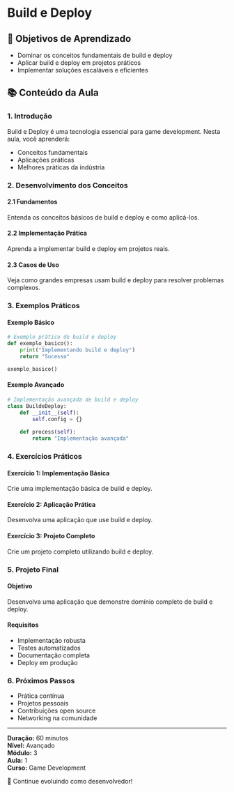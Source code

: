 # Build e Deploy

## 🎯 Objetivos de Aprendizado
- Dominar os conceitos fundamentais de build e deploy
- Aplicar build e deploy em projetos práticos
- Implementar soluções escaláveis e eficientes

## 📚 Conteúdo da Aula

### 1. Introdução
Build e Deploy é uma tecnologia essencial para game development. Nesta aula, você aprenderá:

- Conceitos fundamentais
- Aplicações práticas
- Melhores práticas da indústria

### 2. Desenvolvimento dos Conceitos

#### 2.1 Fundamentos
Entenda os conceitos básicos de build e deploy e como aplicá-los.

#### 2.2 Implementação Prática
Aprenda a implementar build e deploy em projetos reais.

#### 2.3 Casos de Uso
Veja como grandes empresas usam build e deploy para resolver problemas complexos.

### 3. Exemplos Práticos

#### Exemplo Básico
```python
# Exemplo prático de build e deploy
def exemplo_basico():
    print("Implementando build e deploy")
    return "Sucesso"

exemplo_basico()
```

#### Exemplo Avançado
```python
# Implementação avançada de build e deploy
class BuildeDeploy:
    def __init__(self):
        self.config = {}
    
    def process(self):
        return "Implementação avançada"
```

### 4. Exercícios Práticos

#### Exercício 1: Implementação Básica
Crie uma implementação básica de build e deploy.

#### Exercício 2: Aplicação Prática
Desenvolva uma aplicação que use build e deploy.

#### Exercício 3: Projeto Completo
Crie um projeto completo utilizando build e deploy.

### 5. Projeto Final

#### Objetivo
Desenvolva uma aplicação que demonstre domínio completo de build e deploy.

#### Requisitos
- Implementação robusta
- Testes automatizados
- Documentação completa
- Deploy em produção

### 6. Próximos Passos

- Prática contínua
- Projetos pessoais
- Contribuições open source
- Networking na comunidade

---

**Duração:** 60 minutos  
**Nível:** Avançado  
**Módulo:** 3  
**Aula:** 1  
**Curso:** Game Development

🎉 Continue evoluindo como desenvolvedor!
